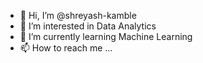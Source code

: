 - 👋 Hi, I’m @shreyash-kamble
- 👀 I’m interested in Data Analytics
- 🌱 I’m currently learning Machine Learning
- 📫 How to reach me ...

<!---
shreyash-kamble/shreyash-kamble is a ✨ special ✨ repository because its `README.md` (this file) appears on your GitHub profile.
You can click the Preview link to take a look at your changes.
--->
